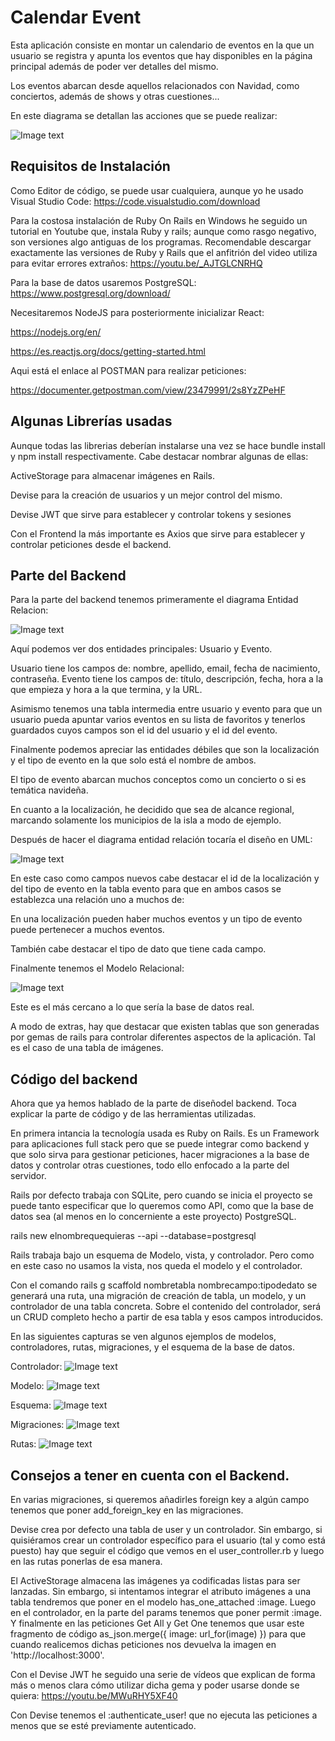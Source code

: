 # Calendar Event

Esta aplicación consiste en montar un calendario de eventos en la que un usuario se registra y apunta los eventos que hay disponibles en la página principal además de poder ver detalles del mismo.

Los eventos abarcan desde aquellos relacionados con Navidad, como conciertos, además de shows y otras cuestiones...

En este diagrama se detallan las acciones que se puede realizar:

![Image text](https://github.com/JohanSantanaGalvanJob/Calendar-Event/blob/master/readmeImages/Diagrama%20casos%20de%20uso.jpg)

## Requisitos de Instalación

Como Editor de código, se puede usar cualquiera, aunque yo he usado Visual Studio Code: https://code.visualstudio.com/download

Para la costosa instalación de Ruby On Rails en Windows he seguido un tutorial en Youtube que, instala Ruby y rails; aunque como rasgo negativo, son versiones algo antiguas de los programas. Recomendable descargar exactamente las versiones de Ruby y Rails que el anfitrión del video utiliza para evitar errores extraños: https://youtu.be/_AJTGLCNRHQ

Para la base de datos usaremos PostgreSQL: https://www.postgresql.org/download/

Necesitaremos NodeJS para posteriormente inicializar React: 

https://nodejs.org/en/

https://es.reactjs.org/docs/getting-started.html

Aqui está el enlace al POSTMAN para realizar peticiones: 

https://documenter.getpostman.com/view/23479991/2s8YzZPeHF

## Algunas Librerías usadas

Aunque todas las librerias deberían instalarse una vez se hace bundle install y npm install respectivamente. Cabe destacar nombrar algunas de ellas:

ActiveStorage para almacenar imágenes en Rails.

Devise para la creación de usuarios y un mejor control del mismo.

Devise JWT que sirve para establecer y controlar tokens y sesiones

Con el Frontend la más importante es Axios que sirve para establecer y controlar peticiones desde el backend.

## Parte del Backend

Para la parte del backend tenemos primeramente el diagrama Entidad Relacion:

![Image text](https://github.com/JohanSantanaGalvanJob/Calendar-Event/blob/developer/readmeImages/Diseño%20Entidad%20Relación.jpg)

Aquí podemos ver dos entidades principales: Usuario y Evento.

Usuario tiene los campos de: nombre, apellido, email, fecha de nacimiento, contraseña.
Evento tiene los campos de: título, descripción, fecha, hora a la que empieza y hora a la que termina, y la URL.

Asimismo tenemos una tabla intermedia entre usuario y evento para que un usuario pueda apuntar varios eventos en su lista de favoritos y tenerlos guardados cuyos campos son el id del usuario y el id del evento.

Finalmente podemos apreciar las entidades débiles que son la localización y el tipo de evento en la que solo está el nombre de ambos.

El tipo de evento abarcan muchos conceptos como un concierto o si es temática navideña.

En cuanto a la localización, he decidido que sea de alcance regional, marcando solamente los municipios de la isla a modo de ejemplo.

Después de hacer el diagrama entidad relación tocaría el diseño en UML:

![Image text](https://github.com/JohanSantanaGalvanJob/Calendar-Event/blob/developer/readmeImages/Entidad%20Relación%20UML.jpg)

En este caso como campos nuevos cabe destacar el id de la localización y del tipo de evento en la tabla evento para que en ambos casos se establezca una relación uno a muchos de:

En una localización pueden haber muchos eventos y un tipo de evento puede pertenecer a muchos eventos.

También cabe destacar el tipo de dato que tiene cada campo.

Finalmente tenemos el Modelo Relacional:

![Image text](https://github.com/JohanSantanaGalvanJob/Calendar-Event/blob/developer/readmeImages/Modelo%20Relacional.jpg)

Este es el más cercano a lo que sería la base de datos real.

A modo de extras, hay que destacar que existen tablas que son generadas por gemas de rails para controlar diferentes aspectos de la aplicación. Tal es el caso de una tabla de imágenes.

## Código del backend

Ahora que ya hemos hablado de la parte de diseñodel backend. Toca explicar la parte de código y de las herramientas utilizadas.

En primera intancia la tecnología usada es Ruby on Rails. Es un Framework para aplicaciones full stack pero que se puede integrar como backend y que solo sirva para gestionar peticiones, hacer migraciones a la base de datos y controlar otras cuestiones, todo ello enfocado a la parte del servidor.

Rails por defecto trabaja con SQLite, pero cuando se inicia el proyecto se puede tanto especificar que lo queremos como API, como que la base de datos sea (al menos en lo concerniente a este proyecto) PostgreSQL.

rails new elnombrequequieras --api --database=postgresql

Rails trabaja bajo un esquema de Modelo, vista, y controlador. Pero como en este caso no usamos la vista, nos queda el modelo y el controlador.

Con el comando rails g scaffold nombretabla nombrecampo:tipodedato se generará una ruta, una migración de creación de tabla, un modelo, y un controlador de una tabla concreta. Sobre el contenido del controlador, será un CRUD completo hecho a partir de esa tabla y esos campos introducidos.

En las siguientes capturas se ven algunos ejemplos de modelos, controladores, rutas, migraciones, y el esquema de la base de datos.

Controlador:
![Image text](https://github.com/JohanSantanaGalvanJob/Calendar-Event/blob/developer/readmeImages/ejemplocontrolador.PNG)

Modelo:
![Image text](https://github.com/JohanSantanaGalvanJob/Calendar-Event/blob/developer/readmeImages/ejemplomodelo.PNG)

Esquema:
![Image text](https://github.com/JohanSantanaGalvanJob/Calendar-Event/blob/developer/readmeImages/ejemploesquema.PNG)

Migraciones:
![Image text](https://github.com/JohanSantanaGalvanJob/Calendar-Event/blob/developer/readmeImages/ejemplomigracion.PNG)

Rutas:
![Image text](https://github.com/JohanSantanaGalvanJob/Calendar-Event/blob/developer/readmeImages/ejemploruta.PNG)

## Consejos a tener en cuenta con el Backend.

En varias migraciones, si queremos añadirles foreign key a algún campo tenemos que poner add_foreign_key en las migraciones.

Devise crea por defecto una tabla de user y un controlador. Sin embargo, si quisiéramos crear un controlador específico para el usuario (tal y como está puesto) hay que seguir el código que vemos en el user_controller.rb y luego en las rutas ponerlas de esa manera.

El ActiveStorage almacena las imágenes ya codificadas listas para ser lanzadas. Sin embargo, si intentamos integrar el atributo imágenes a una tabla tendremos que poner en el modelo has_one_attached :image. Luego en el controlador, en la parte del params tenemos que poner permit :image. Y finalmente en las peticiones Get All y Get One tenemos que usar este fragmento de código as_json.merge({ image: url_for(image) }) para que cuando realicemos dichas peticiones nos devuelva la imagen en 'http://localhost:3000'.

Con el Devise JWT he seguido una serie de vídeos que explican de forma más o menos clara cómo utilizar dicha gema y poder usarse donde se quiera: https://youtu.be/MWuRHY5XF40

Con Devise tenemos el :authenticate_user! que no ejecuta las peticiones a menos que se esté previamente autenticado.






















